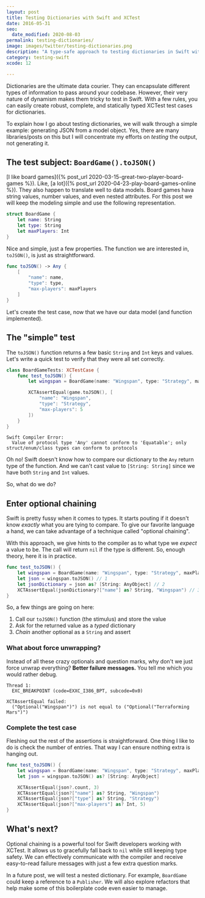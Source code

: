 ```yaml
---
layout: post
title: Testing Dictionaries with Swift and XCTest
date: 2016-05-31
seo:
  date_modified: 2020-08-03
permalink: testing-dictionaries/
image: images/twitter/testing-dictionaries.png
description: "A type-safe approach to testing dictionaries in Swift with clean failure messages."
category: testing-swift
xcode: 12

---
```


Dictionaries are the ultimate data courier. They can encapsulate different types of information to pass around your codebase. However, their very nature of dynamism makes them tricky to test in Swift. With a few rules, you can easily create robust, complete, and statically typed XCTest test cases for dictionaries.

To explain how I go about testing dictionaries, we will walk through a simple example: generating JSON from a model object. Yes, there are many libraries/posts on this but I will concentrate my efforts on *testing* the output, not generating it.

## The test subject: `BoardGame().toJSON()`

[I like board games]({% post_url 2020-03-15-great-two-player-board-games %}). Like, [a lot]({% post_url 2020-04-23-play-board-games-online %}). They also happen to translate well to data models. Board games hava string values, number values, and even nested attributes. For this post we will keep the modeling simple and use the following representation.

```swift
struct BoardGame {
    let name: String
    let type: String
    let maxPlayers: Int
}
```

Nice and simple, just a few properties. The function we are interested in, `toJSON()`, is just as straightforward.

```swift
func toJSON() -> Any {
    [
        "name": name, 
        "type": type, 
        "max-players": maxPlayers
    ]
}
```

Let's create the test case, now that we have our data model (and function implemented).

##  The "simple" test

The `toJSON()` function returns a few basic `String` and `Int` keys and values. Let's write a quick test to verify that they were all set correctly.

```swift
class BoardGameTests: XCTestCase {
    func test_toJSON() {
        let wingspan = BoardGame(name: "Wingspan", type: "Strategy", maxPlayers: 5)

        XCTAssertEqual(game.toJSON(), [
            "name": "Wingspan",
            "type": "Strategy",
            "max-players": 5
        ])
    }
}
```

```
Swift Compiler Error:
  Value of protocol type 'Any' cannot conform to 'Equatable'; only struct/enum/class types can conform to protocols
```

Oh no! Swift doesn't know how to compare our dictionary to the `Any` return type of the function. And we can't cast value to `[String: String]` since we have both `String` and `Int` values.

So, what do we do?

## Enter optional chaining

Swift is pretty fussy when it comes to types. It starts pouting if it doesn't know *exactly* what you are tying to compare. To give our favorite language a hand, we can take advantage of a technique called "optional chaining".

With this approach, we give hints to the compiler as to what type we *expect* a value to be. The call will return `nil` if the type is different. So, enough theory, here it is in practice.

```swift
func test_toJSON() {
    let wingspan = BoardGame(name: "Wingspan", type: "Strategy", maxPlayers: 5)
    let json = wingspan.toJSON() // 1
    let jsonDictionary = json as? [String: AnyObject] // 2
    XCTAssertEqual(jsonDictionary?["name"] as? String, "Wingspan") // 3
}
```

So, a few things are going on here:

1. Call our `toJSON()` function (the stimulus) and store the value
2. Ask for the returned value as a *typed* dictionary
3. *Chain* another optional as a `String` and assert

### What about force unwrapping?

Instead of all these crazy optionals and question marks, why don't we just force unwrap everything? **Better failure messages.** You tell me which you would rather debug.

```
Thread 1:
  EXC_BREAKPOINT (code=EXXC_I386_BPT, subcode=0x0)
```

```
XCTAssertEqual failed:
  ("Optional("Wingspan")") is not equal to ("Optional("Terraforming Mars")")
```

### Complete the test case

Fleshing out the rest of the assertions is straightforward. One thing I like to do is check the number of entries. That way I can ensure nothing extra is hanging out.

```swift
func test_toJSON() {
    let wingspan = BoardGame(name: "Wingspan", type: "Strategy", maxPlayers: 5)
    let json = wingspan.toJSON() as? [String: AnyObject]

    XCTAssertEqual(json?.count, 3)
    XCTAssertEqual(json?["name"] as? String, "Wingspan")
    XCTAssertEqual(json?["type"] as? String, "Strategy")
    XCTAssertEqual(json?["max-players"] as? Int, 5)
}
```

## What's next?

Optional chaining is a powerful tool for Swift developers working with XCTest. It allows us to gracefully fall back to `nil` while still keeping type safety. We can effectively communicate with the compiler and receive easy-to-read failure messages with just a few extra question marks.

In a future post, we will test a nested dictionary. For example, `BoardGame` could keep a reference to a `Publisher`. We will also explore refactors that help make some of this boilerplate code even easier to manage.
